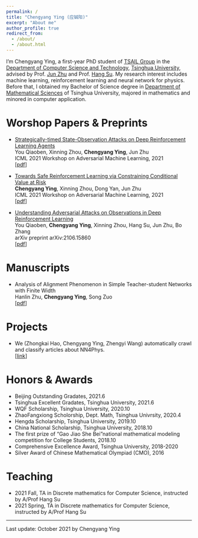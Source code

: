 ```yaml
---
permalink: /
title: "Chengyang Ying (应铖阳)"
excerpt: "About me"
author_profile: true
redirect_from: 
  - /about/
  - /about.html
---
```


I’m Chengyang Ying, a first-year PhD student of [TSAIL Group](https://ml.cs.tsinghua.edu.cn/index.html) in the [Department of Computer Science and Technology](https://www.cs.tsinghua.edu.cn/), [Tsinghua University](https://www.tsinghua.edu.cn/), advised by Prof. [Jun Zhu](https://ml.cs.tsinghua.edu.cn/~jun/index.shtml) and Prof. [Hang Su](https://www.suhangss.me/). My research interest includes machine learning, reinforcement learning and neural network for physics. Before that, I obtained my Bachelor of Science degree in [Department of Mathematical Sciences](https://math.tsinghua.edu.cn/) of Tsinghua University, majored in mathematics and minored in computer application.

Worshop Papers & Preprints
======
* [Strategically-timed State-Observation Attacks on Deep Reinforcement Learning Agents](https://openreview.net/forum?id=FSD_8Sglf_u) <br>
You Qiaoben, Xinning Zhou, **Chengyang Ying**, Jun Zhu <br>
ICML 2021 Workshop on Adversarial Machine Learning, 2021 <br>
\[[pdf](https://openreview.net/pdf?id=FSD_8Sglf_u)\]

* [Towards Safe Reinforcement Learning via Constraining Conditional Value at Risk](https://openreview.net/forum?id=igA6MDRISO1) <br>
**Chengyang Ying**, Xinning Zhou, Dong Yan, Jun Zhu <br>
ICML 2021 Workshop on Adversarial Machine Learning, 2021 <br>
\[[pdf](https://openreview.net/pdf?id=igA6MDRISO1)\]

* [Understanding Adversarial Attacks on Observations in Deep Reinforcement Learning](https://arxiv.org/abs/2106.15860) <br>
You Qiaoben, **Chengyang Ying**, Xinning Zhou, Hang Su, Jun Zhu, Bo Zhang <br>
arXiv preprint arXiv:2106.15860 <br>
\[[pdf](https://arxiv.org/pdf/2106.15860.pdf)\]

Manuscripts
======
* Analysis of Alignment Phenomenon in Simple Teacher-student Networks with Finite Width <br>
Hanlin Zhu, **Chengyang Ying**, Song Zuo <br>
\[[pdf](https://openreview.net/pdf?id=e3bhF_p0T7c)\]

Projects
======
* We (Zhongkai Hao, Chengyang Ying, Zhengyi Wang) automatically crawl and classify articles about NN4Phys.<br>
\[[link](https://ml.cs.tsinghua.edu.cn/~zhongkai/papers/ml4phys_paperlist.txt)\]

Honors & Awards
======
* Beijing Outstanding Gradates, 2021.6 
* Tsinghua Excellent Gradates, Tsinghua University, 2021.6
* WQF Scholarship, Tsinghua University, 2020.10
* ZhaoFangxiong Scholorship, Dept. Math, Tsinghua Univrsity, 2020.4
* Hengda Scholarship, Tsinghua University, 2019.10
* China National Scholarship, Tsinghua University, 2018.10
* The first prize of “Gao Jiao She Bei”national mathematical modeling competition for College Students, 2018.10
* Comprehensive Excellence Award, Tsinghua University, 2018-2020
* Silver Award of Chinese Mathematical Olympiad (CMO), 2016

Teaching
======
* 2021 Fall, TA in Discrete mathematics for Computer Science, instructed by A/Prof Hang Su
* 2021 Spring, TA in Discrete mathematics for Computer Science, instructed by A/Prof Hang Su

 
***
Last update: October 2021 by Chengyang Ying
